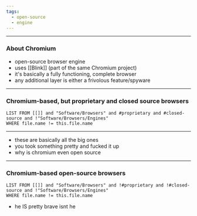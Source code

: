 ```yaml
---
tags:
  - open-source
  - engine
---
```

---

### About Chromium

- open-source browser engine
- uses [[Blink]] (part of the same Chromium project)
- it's basically a fully functioning, complete browser
- any additional layer is either a frivolous feature/spyware

---

### Chromium-based, but proprietary and closed source browsers

```dataview
LIST FROM [[]] and "Software/Browsers" and #proprietary and #closed-source and !"Software/Browsers/Engines"
WHERE file.name != this.file.name
```

---

- these are basically all the big ones
- you took something pretty and fucked it up
- why is chromium even open source

---

### Chromium-based open-source browsers

```dataview
LIST FROM [[]] and "Software/Browsers" and !#proprietary and !#closed-source and !"Software/Browsers/Engines"
WHERE file.name != this.file.name
```
- he IS pretty brave isnt he